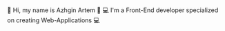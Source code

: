 👋 Hi, my name is Azhgin Artem 👋
💻 I'm a Front-End developer specialized on creating Web-Applications 💻
